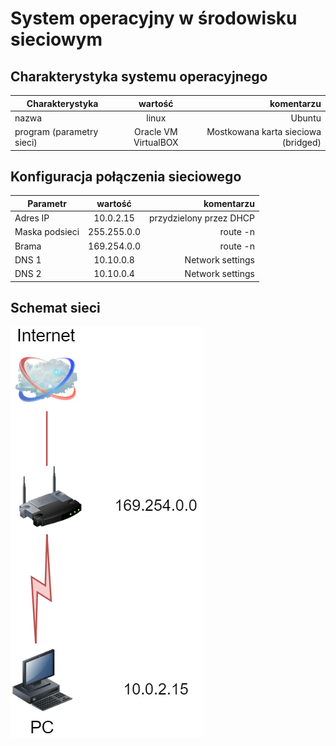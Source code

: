System operacyjny w środowisku sieciowym
=========================================

Charakterystyka systemu operacyjnego
------------------------------------

| Charakterystyka | wartość           | komentarzu |
| ------------- |:-------------:| -----:|
| nazwa      | linux | Ubuntu |
| program (parametry sieci)      | Oracle VM VirtualBOX | Mostkowana karta sieciowa (bridged)  |


Konfiguracja połączenia sieciowego
----------------------------------

| Parametr | wartość           | komentarzu |
| ------------- |:-------------:| -----:|
| Adres IP      | 10.0.2.15 | przydzielony przez DHCP |
| Maska podsieci      | 255.255.0.0| route -n |
| Brama      | 169.254.0.0 | route -n |
| DNS 1      | 10.10.0.8 | Network settings |
| DNS 2      | 10.10.0.4 | Network settings |

Schemat sieci
-------------
![alt schemat](https://github.com/Nissmel/sk-2019/blob/master/Untitled%20Diagram.png)
